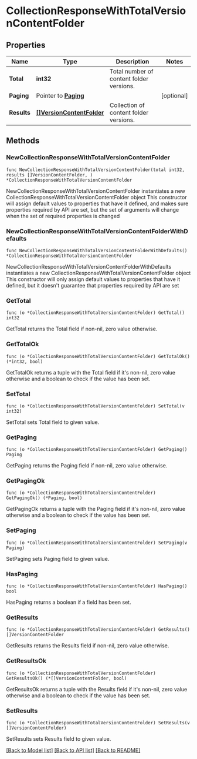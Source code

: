 # CollectionResponseWithTotalVersionContentFolder

## Properties

Name | Type | Description | Notes
------------ | ------------- | ------------- | -------------
**Total** | **int32** | Total number of content folder versions. | 
**Paging** | Pointer to [**Paging**](Paging.md) |  | [optional] 
**Results** | [**[]VersionContentFolder**](VersionContentFolder.md) | Collection of content folder versions. | 

## Methods

### NewCollectionResponseWithTotalVersionContentFolder

`func NewCollectionResponseWithTotalVersionContentFolder(total int32, results []VersionContentFolder, ) *CollectionResponseWithTotalVersionContentFolder`

NewCollectionResponseWithTotalVersionContentFolder instantiates a new CollectionResponseWithTotalVersionContentFolder object
This constructor will assign default values to properties that have it defined,
and makes sure properties required by API are set, but the set of arguments
will change when the set of required properties is changed

### NewCollectionResponseWithTotalVersionContentFolderWithDefaults

`func NewCollectionResponseWithTotalVersionContentFolderWithDefaults() *CollectionResponseWithTotalVersionContentFolder`

NewCollectionResponseWithTotalVersionContentFolderWithDefaults instantiates a new CollectionResponseWithTotalVersionContentFolder object
This constructor will only assign default values to properties that have it defined,
but it doesn't guarantee that properties required by API are set

### GetTotal

`func (o *CollectionResponseWithTotalVersionContentFolder) GetTotal() int32`

GetTotal returns the Total field if non-nil, zero value otherwise.

### GetTotalOk

`func (o *CollectionResponseWithTotalVersionContentFolder) GetTotalOk() (*int32, bool)`

GetTotalOk returns a tuple with the Total field if it's non-nil, zero value otherwise
and a boolean to check if the value has been set.

### SetTotal

`func (o *CollectionResponseWithTotalVersionContentFolder) SetTotal(v int32)`

SetTotal sets Total field to given value.


### GetPaging

`func (o *CollectionResponseWithTotalVersionContentFolder) GetPaging() Paging`

GetPaging returns the Paging field if non-nil, zero value otherwise.

### GetPagingOk

`func (o *CollectionResponseWithTotalVersionContentFolder) GetPagingOk() (*Paging, bool)`

GetPagingOk returns a tuple with the Paging field if it's non-nil, zero value otherwise
and a boolean to check if the value has been set.

### SetPaging

`func (o *CollectionResponseWithTotalVersionContentFolder) SetPaging(v Paging)`

SetPaging sets Paging field to given value.

### HasPaging

`func (o *CollectionResponseWithTotalVersionContentFolder) HasPaging() bool`

HasPaging returns a boolean if a field has been set.

### GetResults

`func (o *CollectionResponseWithTotalVersionContentFolder) GetResults() []VersionContentFolder`

GetResults returns the Results field if non-nil, zero value otherwise.

### GetResultsOk

`func (o *CollectionResponseWithTotalVersionContentFolder) GetResultsOk() (*[]VersionContentFolder, bool)`

GetResultsOk returns a tuple with the Results field if it's non-nil, zero value otherwise
and a boolean to check if the value has been set.

### SetResults

`func (o *CollectionResponseWithTotalVersionContentFolder) SetResults(v []VersionContentFolder)`

SetResults sets Results field to given value.



[[Back to Model list]](../README.md#documentation-for-models) [[Back to API list]](../README.md#documentation-for-api-endpoints) [[Back to README]](../README.md)


